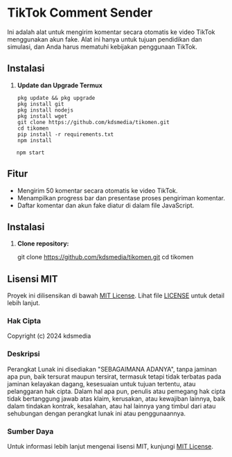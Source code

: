 # TikTok Comment Sender

Ini adalah alat untuk mengirim komentar secara otomatis ke video TikTok menggunakan akun fake. Alat ini hanya untuk tujuan pendidikan dan simulasi, dan Anda harus mematuhi kebijakan penggunaan TikTok.

## Instalasi

1. **Update dan Upgrade Termux**

   ```
   pkg update && pkg upgrade
   pkg install git
   pkg install nodejs
   pkg install wget
   git clone https://github.com/kdsmedia/tikomen.git
   cd tikomen
   pip install -r requirements.txt
   npm install
```
   npm start

```

   
## Fitur

- Mengirim 50 komentar secara otomatis ke video TikTok.
- Menampilkan progress bar dan presentase proses pengiriman komentar.
- Daftar komentar dan akun fake diatur di dalam file JavaScript.

## Instalasi

1. **Clone repository:**
 
   git clone https://github.com/kdsmedia/tikomen.git
   cd tikomen

## Lisensi MIT

Proyek ini dilisensikan di bawah [MIT License](https://opensource.org/licenses/MIT). Lihat file [LICENSE](LICENSE) untuk detail lebih lanjut.

### Hak Cipta

Copyright (c) 2024 kdsmedia

### Deskripsi

Perangkat Lunak ini disediakan "SEBAGAIMANA ADANYA", tanpa jaminan apa pun, baik tersurat maupun tersirat, termasuk tetapi tidak terbatas pada jaminan kelayakan dagang, kesesuaian untuk tujuan tertentu, atau pelanggaran hak cipta. Dalam hal apa pun, penulis atau pemegang hak cipta tidak bertanggung jawab atas klaim, kerusakan, atau kewajiban lainnya, baik dalam tindakan kontrak, kesalahan, atau hal lainnya yang timbul dari atau sehubungan dengan perangkat lunak ini atau penggunaannya.

### Sumber Daya

Untuk informasi lebih lanjut mengenai lisensi MIT, kunjungi [MIT License](https://opensource.org/licenses/MIT).

